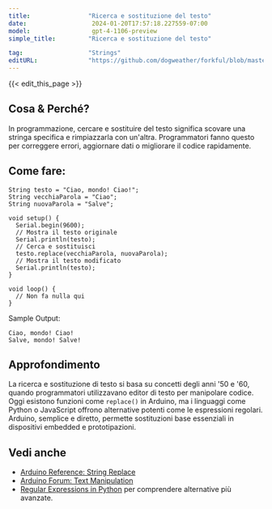 ```yaml
---
title:                "Ricerca e sostituzione del testo"
date:                  2024-01-20T17:57:18.227559-07:00
model:                 gpt-4-1106-preview
simple_title:         "Ricerca e sostituzione del testo"

tag:                  "Strings"
editURL:              "https://github.com/dogweather/forkful/blob/master/content/it/arduino/searching-and-replacing-text.md"
---
```


{{< edit_this_page >}}

## Cosa & Perché?
In programmazione, cercare e sostituire del testo significa scovare una stringa specifica e rimpiazzarla con un'altra. Programmatori fanno questo per correggere errori, aggiornare dati o migliorare il codice rapidamente.

## Come fare:
```Arduino
String testo = "Ciao, mondo! Ciao!";
String vecchiaParola = "Ciao";
String nuovaParola = "Salve";

void setup() {
  Serial.begin(9600);
  // Mostra il testo originale
  Serial.println(testo);
  // Cerca e sostituisci
  testo.replace(vecchiaParola, nuovaParola);
  // Mostra il testo modificato
  Serial.println(testo);
}

void loop() {
  // Non fa nulla qui
}
```
Sample Output:
```
Ciao, mondo! Ciao!
Salve, mondo! Salve!
```

## Approfondimento
La ricerca e sostituzione di testo si basa su concetti degli anni '50 e '60, quando programmatori utilizzavano editor di testo per manipolare codice. Oggi esistono funzioni come `replace()` in Arduino, ma i linguaggi come Python o JavaScript offrono alternative potenti come le espressioni regolari. Arduino, semplice e diretto, permette sostituzioni base essenziali in dispositivi embedded e prototipazioni.

## Vedi anche
- [Arduino Reference: String Replace](https://www.arduino.cc/reference/en/language/variables/data-types/string/functions/replace/)
- [Arduino Forum: Text Manipulation](https://forum.arduino.cc/)
- [Regular Expressions in Python](https://docs.python.org/3/library/re.html) per comprendere alternative più avanzate.
